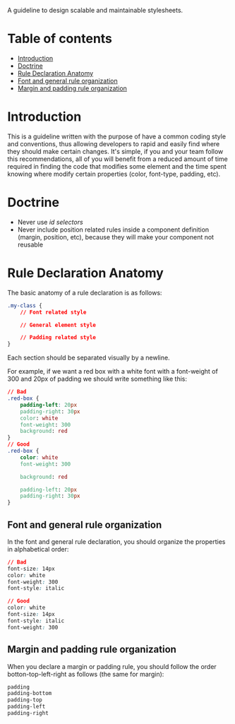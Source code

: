 A guideline to design scalable and maintainable stylesheets.

# Table of contents
* [Introduction](https://giovannibenussi.github.io/sass-style-guide/#introduction)
* [Doctrine](https://giovannibenussi.github.io/sass-style-guide/#doctrine)
* [Rule Declaration Anatomy
](https://giovannibenussi.github.io/sass-style-guide/#rule-declaration-anatomy)
* [Font and general rule organization](https://giovannibenussi.github.io/sass-style-guide/#font-and-general-rule-organization)
* [Margin and padding rule organization](https://giovannibenussi.github.io/sass-style-guide/#margin-and-padding-rule-organization)

# Introduction
This is a guideline written with the purpose of have a common coding style and conventions, thus allowing developers to rapid and easily find where they should make certain changes. It's simple, if you and your team follow this recommendations, all of you will benefit from a reduced amount of time required in finding the code that modifies some element and the time spent knowing where modify certain properties (color, font-type, padding, etc).

# Doctrine
- Never use _id selectors_
- Never include position related rules inside a component definition (margin, position, etc), because they will make your component not reusable

# Rule Declaration Anatomy

The basic anatomy of a rule declaration is as follows:

```css
.my-class {
    // Font related style

    // General element style

    // Padding related style
}
```

Each section should be separated visually by a newline.

For example, if we want a red box with a white font with a font-weight of 300  and 20px of padding we should write something like this:

```css
// Bad
.red-box {
    padding-left: 20px
    padding-right: 30px
    color: white
    font-weight: 300
    background: red
}
// Good
.red-box {
    color: white
    font-weight: 300

    background: red

    padding-left: 20px
    padding-right: 30px
}
```

## Font and general rule organization
In the font and general rule declaration, you should organize the properties in alphabetical order:

```css
// Bad
font-size: 14px
color: white
font-weight: 300
font-style: italic

// Good
color: white
font-size: 14px
font-style: italic
font-weight: 300
```

## Margin and padding rule organization
When you declare a margin or padding rule, you should follow the order botton-top-left-right as follows (the same for margin):

```css
padding
padding-bottom
padding-top
padding-left
padding-right
```
